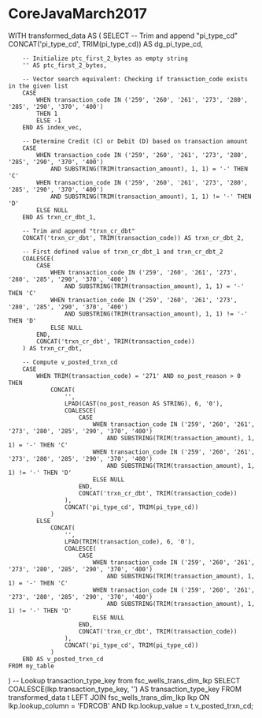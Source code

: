 # CoreJavaMarch2017
WITH transformed_data AS (
    SELECT
        -- Trim and append "pi_type_cd"
        CONCAT('pi_type_cd', TRIM(pi_type_cd)) AS dg_pi_type_cd,

        -- Initialize ptc_first_2_bytes as empty string
        '' AS ptc_first_2_bytes,

        -- Vector search equivalent: Checking if transaction_code exists in the given list
        CASE 
            WHEN transaction_code IN ('259', '260', '261', '273', '280', '285', '290', '370', '400')
            THEN 1 
            ELSE -1 
        END AS index_vec,

        -- Determine Credit (C) or Debit (D) based on transaction amount
        CASE 
            WHEN transaction_code IN ('259', '260', '261', '273', '280', '285', '290', '370', '400')
                AND SUBSTRING(TRIM(transaction_amount), 1, 1) = '-' THEN 'C'
            WHEN transaction_code IN ('259', '260', '261', '273', '280', '285', '290', '370', '400')
                AND SUBSTRING(TRIM(transaction_amount), 1, 1) != '-' THEN 'D'
            ELSE NULL 
        END AS trxn_cr_dbt_1,

        -- Trim and append "trxn_cr_dbt"
        CONCAT('trxn_cr_dbt', TRIM(transaction_code)) AS trxn_cr_dbt_2,

        -- First defined value of trxn_cr_dbt_1 and trxn_cr_dbt_2
        COALESCE(
            CASE 
                WHEN transaction_code IN ('259', '260', '261', '273', '280', '285', '290', '370', '400')
                    AND SUBSTRING(TRIM(transaction_amount), 1, 1) = '-' THEN 'C'
                WHEN transaction_code IN ('259', '260', '261', '273', '280', '285', '290', '370', '400')
                    AND SUBSTRING(TRIM(transaction_amount), 1, 1) != '-' THEN 'D'
                ELSE NULL 
            END,
            CONCAT('trxn_cr_dbt', TRIM(transaction_code))
        ) AS trxn_cr_dbt,

        -- Compute v_posted_trxn_cd
        CASE 
            WHEN TRIM(transaction_code) = '271' AND no_post_reason > 0 THEN
                CONCAT(
                    '',
                    LPAD(CAST(no_post_reason AS STRING), 6, '0'),
                    COALESCE(
                        CASE 
                            WHEN transaction_code IN ('259', '260', '261', '273', '280', '285', '290', '370', '400')
                                AND SUBSTRING(TRIM(transaction_amount), 1, 1) = '-' THEN 'C'
                            WHEN transaction_code IN ('259', '260', '261', '273', '280', '285', '290', '370', '400')
                                AND SUBSTRING(TRIM(transaction_amount), 1, 1) != '-' THEN 'D'
                            ELSE NULL 
                        END,
                        CONCAT('trxn_cr_dbt', TRIM(transaction_code))
                    ),
                    CONCAT('pi_type_cd', TRIM(pi_type_cd))
                )
            ELSE
                CONCAT(
                    '',
                    LPAD(TRIM(transaction_code), 6, '0'),
                    COALESCE(
                        CASE 
                            WHEN transaction_code IN ('259', '260', '261', '273', '280', '285', '290', '370', '400')
                                AND SUBSTRING(TRIM(transaction_amount), 1, 1) = '-' THEN 'C'
                            WHEN transaction_code IN ('259', '260', '261', '273', '280', '285', '290', '370', '400')
                                AND SUBSTRING(TRIM(transaction_amount), 1, 1) != '-' THEN 'D'
                            ELSE NULL 
                        END,
                        CONCAT('trxn_cr_dbt', TRIM(transaction_code))
                    ),
                    CONCAT('pi_type_cd', TRIM(pi_type_cd))
                )
        END AS v_posted_trxn_cd
    FROM my_table
)
-- Lookup transaction_type_key from fsc_wells_trans_dim_lkp
SELECT 
    COALESCE(lkp.transaction_type_key, '') AS transaction_type_key
FROM transformed_data t
LEFT JOIN fsc_wells_trans_dim_lkp lkp 
    ON lkp.lookup_column = 'FDRCOB' 
    AND lkp.lookup_value = t.v_posted_trxn_cd;
